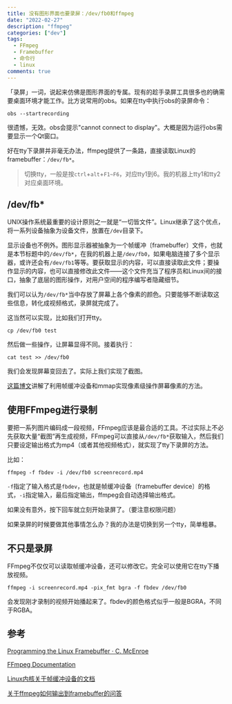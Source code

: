 ```yaml
---
title: 没有图形界面也要录屏：/dev/fb0和ffmpeg
date: "2022-02-27"
description: "ffmpeg"
categories: ["dev"]
tags:
  - FFmpeg
  - Framebuffer
  - 命令行
  - linux
comments: true
---
```


「录屏」一词，说起来仿佛是图形界面的专属。现有的趁手录屏工具很多也的确需要桌面环境才能工作。比方说常用的obs。如果在tty中执行obs的录屏命令：

```
obs --startrecording
```

很遗憾，无效。obs会提示"cannot connect to display"。大概是因为运行obs需要显示一个Qt窗口。

好在tty下录屏并非毫无办法，ffmpeg提供了一条路，直接读取Linux的framebuffer：`/dev/fb*`。

> 切换tty，一般是按`ctrl`+`alt`+`F1~F6`，对应tty1到6。我的机器上tty1和tty2对应桌面环境。

## /dev/fb*

UNIX操作系统最重要的设计原则之一就是“一切皆文件”。Linux继承了这个优点，将一系列设备抽象为设备文件，放置在`/dev`目录下。

显示设备也不例外。图形显示器被抽象为一个帧缓冲〔framebuffer〕文件，也就是本节标题中的`/dev/fb*`，在我的机器上是`/dev/fb0`，如果电脑连接了多个显示器，或许还会有`/dev/fb1`等等。要获取显示的内容，可以直接读取此文件；要操作显示的内容，也可以直接修改此文件——这个文件充当了程序员和Linux间的接口，抽象了底层的图形操作，对用户空间的程序编写者隐藏细节。

我们可以认为`/dev/fb*`当中存放了屏幕上各个像素的颜色。只要能够不断读取这些信息，转化成视频格式，录屏就完成了。

这当然可以实现，比如我们打开tty。

```
cp /dev/fb0 test
```

然后做一些操作，让屏幕显得不同。接着执行：

```
cat test >> /dev/fb0
```

我们会发现屏幕变回去了。实际上我们实现了截图。

[这篇博文](https://cmcenroe.me/2018/01/30/fbclock.html)讲解了利用帧缓冲设备和mmap实现像素级操作屏幕像素的方法。

## 使用FFmpeg进行录制

要把一系列图片编码成一段视频，FFmpeg应该是最合适的工具。不过实际上不必先获取大量“截图”再生成视频，FFmpeg可以直接从`/dev/fb*`获取输入，然后我们只要设定输出格式为mp4（或者其他视频格式），就实现了tty下录屏的方法。

比如：

```
ffmpeg -f fbdev -i /dev/fb0 screenrecord.mp4
```

`-f`指定了输入格式是`fbdev`，也就是帧缓冲设备〔framebuffer device〕的格式，`-i`指定输入，最后指定输出，ffmpeg会自动选择输出格式。

如果没有意外，按下回车就立刻开始录屏了。（要注意权限问题）

如果录屏的时候要做其他事情怎么办？我的办法是切换到另一个tty，简单粗暴。

## 不只是录屏

FFmpeg不仅仅可以读取帧缓冲设备，还可以修改它。完全可以使用它在tty下播放视频。

```
ffmpeg -i screenrecord.mp4 -pix_fmt bgra -f fbdev /dev/fb0
```

会发现刚才录制的视频开始播起来了。fbdev的颜色格式似乎一般是BGRA，不同于RGBA。

## 参考

[Programming the Linux Framebuffer · C. McEnroe](https://cmcenroe.me/2018/01/30/fbclock.html)

[FFmpeg Documentation](https://ffmpeg.org/documentation.html)

[Linux内核关于帧缓冲设备的文档](https://www.kernel.org/doc/html/latest/fb/framebuffer.html)

[关于ffmpeg如何输出到framebuffer的问答](http://unix.stackexchange.com/questions/342815/how-to-send-ffmpeg-output-to-framebuffer)
